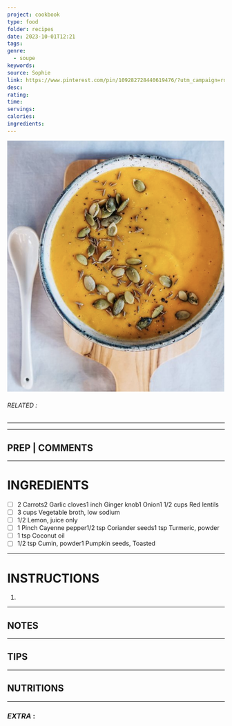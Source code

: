 ```yaml
---
project: cookbook
type: food
folder: recipes
date: 2023-10-01T12:21
tags: 
genre:
  - soupe
keywords: 
source: Sophie
link: https://www.pinterest.com/pin/109282728440619476/?utm_campaign=rdpins&e_t=d7f7f29fd57e44c685b72c63add57588&utm_content=109282728440619476&utm_source=31&utm_term=4&utm_medium=2004
desc: 
rating: 
time: 
servings: 
calories: 
ingredients:
---
```


![IMAGE](image_585.png)

###### *RELATED* : 
---


---
## PREP | COMMENTS



---
# INGREDIENTS

- [ ] 2 Carrots2 Garlic cloves1 inch Ginger knob1 Onion1 1/2 cups Red lentils
- [ ] 3 cups Vegetable broth, low sodium
- [ ] 1/2 Lemon, juice only
- [ ] 1 Pinch Cayenne pepper1/2 tsp Coriander seeds1 tsp Turmeric, powder
- [ ] 1 tsp Coconut oil
- [ ] 1/2 tsp Cumin, powder1 Pumpkin seeds, Toasted

---
# INSTRUCTIONS

1. 

---
## NOTES



---
## TIPS



---
## NUTRITIONS



---
### *EXTRA* :



